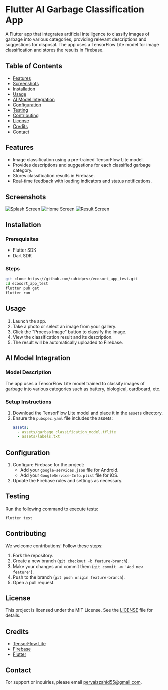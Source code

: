 # Flutter AI Garbage Classification App

A Flutter app that integrates artificial intelligence to classify images of garbage into various categories, providing relevant descriptions and suggestions for disposal. The app uses a TensorFlow Lite model for image classification and stores the results in Firebase.

## Table of Contents
- [Features](#features)
- [Screenshots](#screenshots)
- [Installation](#installation)
- [Usage](#usage)
- [AI Model Integration](#ai-model-integration)
- [Configuration](#configuration)
- [Testing](#testing)
- [Contributing](#contributing)
- [License](#license)
- [Credits](#credits)
- [Contact](#contact)

## Features
- Image classification using a pre-trained TensorFlow Lite model.
- Provides descriptions and suggestions for each classified garbage category.
- Stores classification results in Firebase.
- Real-time feedback with loading indicators and status notifications.

## Screenshots 

![Splash Screen](screenshots/splash_screen.jpeg) 
![Home Screen](screenshots/home_screen.jpeg) 
![Result Screen](screenshots/result_screen.jpeg)

## Installation
### Prerequisites
- Flutter SDK
- Dart SDK

### Steps
```bash
git clone https://github.com/zahidprvz/ecosort_app_test.git
cd ecosort_app_test
flutter pub get
flutter run
```

## Usage
1. Launch the app.
2. Take a photo or select an image from your gallery.
3. Click the "Process Image" button to classify the image.
4. View the classification result and its description.
5. The result will be automatically uploaded to Firebase.

## AI Model Integration
### Model Description
The app uses a TensorFlow Lite model trained to classify images of garbage into various categories such as battery, biological, cardboard, etc.

### Setup Instructions
1. Download the TensorFlow Lite model and place it in the `assets` directory.
2. Ensure the `pubspec.yaml` file includes the assets:
   ```yaml
   assets:
     - assets/garbage_classification_model.tflite
     - assets/labels.txt
   ```

## Configuration
1. Configure Firebase for the project:
   - Add your `google-services.json` file for Android.
   - Add your `GoogleService-Info.plist` file for iOS.
2. Update the Firebase rules and settings as necessary.

## Testing
Run the following command to execute tests:
```bash
flutter test
```

## Contributing
We welcome contributions! Follow these steps:
1. Fork the repository.
2. Create a new branch (`git checkout -b feature-branch`).
3. Make your changes and commit them (`git commit -m 'Add new feature'`).
4. Push to the branch (`git push origin feature-branch`).
5. Open a pull request.

## License
This project is licensed under the MIT License. See the [LICENSE](LICENSE) file for details.

## Credits
- [TensorFlow Lite](https://www.tensorflow.org/lite)
- [Firebase](https://firebase.google.com/)
- [Flutter](https://flutter.dev/)

## Contact
For support or inquiries, please email pervaizzahid55@gmail.com.
